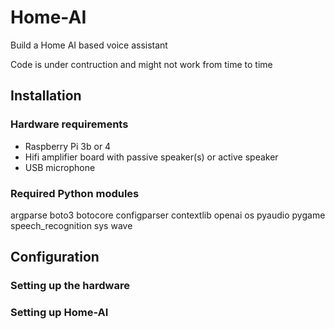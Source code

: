# Home-AI

Build a Home AI based voice assistant 

Code is under contruction and might not work from time to time

## Installation

### Hardware requirements

* Raspberry Pi 3b or 4
* Hifi amplifier board with passive speaker(s) or active speaker
* USB microphone

### Required Python modules

argparse
boto3
botocore
configparser
contextlib
openai
os
pyaudio
pygame
speech_recognition
sys
wave

## Configuration

### Setting up the hardware

### Setting up Home-AI


